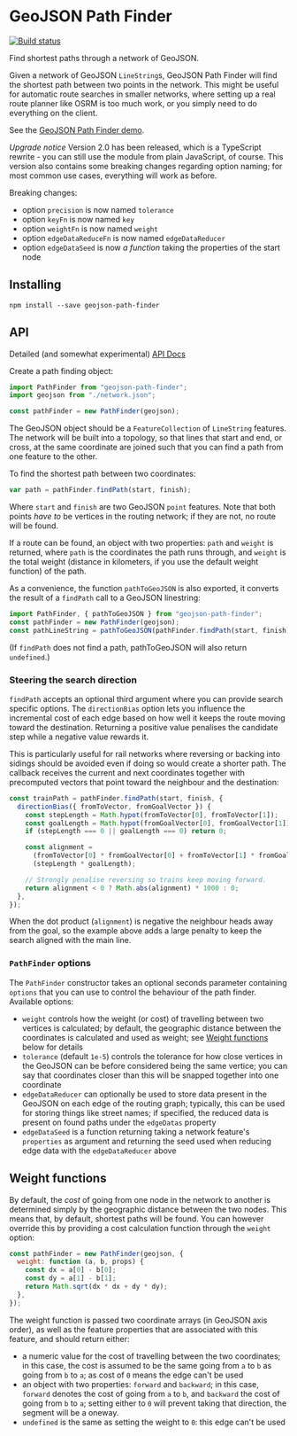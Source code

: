 # GeoJSON Path Finder

[![Build status](https://travis-ci.org/perliedman/geojson-path-finder.svg?branch=master)](https://travis-ci.org/perliedman/geojson-path-finder)

Find shortest paths through a network of GeoJSON.

Given a network of GeoJSON `LineString`s, GeoJSON Path Finder will find the shortest path between two points in the network. This might be useful for automatic route searches in smaller networks, where setting up a real route planner like OSRM is too much work, or you simply need to do everything on the client.

See the [GeoJSON Path Finder demo](https://www.liedman.net/geojson-path-finder/).

_Upgrade notice_ Version 2.0 has been released, which is a TypeScript rewrite - you can still use the module from plain JavaScript, of course. This version also contains some breaking changes regarding option naming; for most common use cases, everything will work as before.

Breaking changes:

- option `precision` is now named `tolerance`
- option `keyFn` is now named `key`
- option `weightFn` is now named `weight`
- option `edgeDataReduceFn` is now named `edgeDataReducer`
- option `edgeDataSeed` is now _a function_ taking the properties of the start node

## Installing

```
npm install --save geojson-path-finder
```

## API

Detailed (and somewhat experimental) [API Docs](https://www.liedman.net/geojson-path-finder/docs/)

Create a path finding object:

```javascript
import PathFinder from "geojson-path-finder";
import geojson from "./network.json";

const pathFinder = new PathFinder(geojson);
```

The GeoJSON object should be a `FeatureCollection` of `LineString` features. The network will be built
into a topology, so that lines that start and end, or cross, at the same coordinate are joined such that
you can find a path from one feature to the other.

To find the shortest path between two coordinates:

```javascript
var path = pathFinder.findPath(start, finish);
```

Where `start` and `finish` are two GeoJSON `point` features. Note that both points _have to_ be vertices in the routing network; if they are not, no route will be found.

If a route can be found, an object with two properties: `path` and `weight` is returned, where `path`
is the coordinates the path runs through, and `weight` is the total weight (distance in kilometers, if you use the default weight function) of the path.

As a convenience, the function `pathToGeoJSON` is also exported, it converts the result of a `findPath` call to
a GeoJSON linestring:

```javascript
import PathFinder, { pathToGeoJSON } from "geojson-path-finder";
const pathFinder = new PathFinder(geojson);
const pathLineString = pathToGeoJSON(pathFinder.findPath(start, finish));
```

(If `findPath` does not find a path, pathToGeoJSON will also return `undefined`.)

### Steering the search direction

`findPath` accepts an optional third argument where you can provide search specific options. The
`directionBias` option lets you influence the incremental cost of each edge based on how well it keeps the
route moving toward the destination. Returning a positive value penalises the candidate step while a
negative value rewards it.

This is particularly useful for rail networks where reversing or backing into sidings should be avoided even
if doing so would create a shorter path. The callback receives the current and next coordinates together with
precomputed vectors that point toward the neighbour and the destination:

```javascript
const trainPath = pathFinder.findPath(start, finish, {
  directionBias({ fromToVector, fromGoalVector }) {
    const stepLength = Math.hypot(fromToVector[0], fromToVector[1]);
    const goalLength = Math.hypot(fromGoalVector[0], fromGoalVector[1]);
    if (stepLength === 0 || goalLength === 0) return 0;

    const alignment =
      (fromToVector[0] * fromGoalVector[0] + fromToVector[1] * fromGoalVector[1]) /
      (stepLength * goalLength);

    // Strongly penalise reversing so trains keep moving forward.
    return alignment < 0 ? Math.abs(alignment) * 1000 : 0;
  },
});
```

When the dot product (`alignment`) is negative the neighbour heads away from the goal, so the example above
adds a large penalty to keep the search aligned with the main line.

### `PathFinder` options

The `PathFinder` constructor takes an optional seconds parameter containing `options` that you can
use to control the behaviour of the path finder. Available options:

- `weight` controls how the weight (or cost) of travelling between two vertices is calculated;
  by default, the geographic distance between the coordinates is calculated and used as weight;
  see [Weight functions](#weight-functions) below for details
- `tolerance` (default `1e-5`) controls the tolerance for how close vertices in the GeoJSON can be
  before considered being the same vertice; you can say that coordinates closer than this will be
  snapped together into one coordinate
- `edgeDataReducer` can optionally be used to store data present in the GeoJSON on each edge of
  the routing graph; typically, this can be used for storing things like street names; if specified,
  the reduced data is present on found paths under the `edgeDatas` property
- `edgeDataSeed` is a function returning taking a network feature's `properties` as argument and returning the seed used when reducing edge data with the `edgeDataReducer` above

## Weight functions

By default, the _cost_ of going from one node in the network to another is determined simply by
the geographic distance between the two nodes. This means that, by default, shortest paths will be found.
You can however override this by providing a cost calculation function through the `weight` option:

```javascript
const pathFinder = new PathFinder(geojson, {
  weight: function (a, b, props) {
    const dx = a[0] - b[0];
    const dy = a[1] - b[1];
    return Math.sqrt(dx * dx + dy * dy);
  },
});
```

The weight function is passed two coordinate arrays (in GeoJSON axis order), as well as the feature properties
that are associated with this feature, and should return either:

- a numeric value for the cost of travelling between the two coordinates; in this case, the cost is assumed
  to be the same going from `a` to `b` as going from `b` to `a`; as cost of `0` means the edge can't be used
- an object with two properties: `forward` and `backward`; in this case,
  `forward` denotes the cost of going from `a` to `b`, and
  `backward` the cost of going from `b` to `a`; setting either
  to `0` will prevent taking that direction, the segment will be a oneway.
- `undefined` is the same as setting the weight to `0`: this edge can't be used
